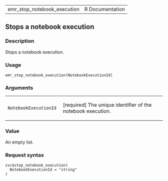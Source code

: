 <table style="width: 100%;">
<tbody>
<tr class="odd">
<td>emr_stop_notebook_execution</td>
<td style="text-align: right;">R Documentation</td>
</tr>
</tbody>
</table>

## Stops a notebook execution

### Description

Stops a notebook execution.

### Usage

    emr_stop_notebook_execution(NotebookExecutionId)

### Arguments

<table>
<colgroup>
<col style="width: 35%" />
<col style="width: 65%" />
</colgroup>
<tbody>
<tr class="odd">
<td><code
id="emr_stop_notebook_execution_:_NotebookExecutionId">NotebookExecutionId</code></td>
<td><p>[required] The unique identifier of the notebook
execution.</p></td>
</tr>
</tbody>
</table>

### Value

An empty list.

### Request syntax

    svc$stop_notebook_execution(
      NotebookExecutionId = "string"
    )
